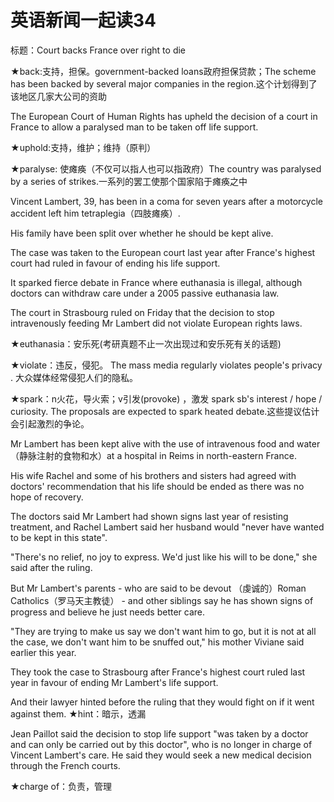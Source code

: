 # 英语新闻一起读34

标题：Court backs France over right to die

★back:支持，担保。government-backed loans政府担保贷款；The scheme has been backed by several major companies in the region.这个计划得到了该地区几家大公司的资助

The European Court of Human Rights has upheld the decision of a court in France to allow a paralysed man to be taken off life support.

★uphold:支持，维护；维持（原判）

★paralyse: 使瘫痪（不仅可以指人也可以指政府）The country was paralysed by a series of strikes.一系列的罢工使那个国家陷于瘫痪之中

Vincent Lambert, 39, has been in a coma for seven years after a motorcycle accident left him tetraplegia（四肢瘫痪）.

His family have been split over whether he should be kept alive.

The case was taken to the European court last year after France's highest court had ruled in favour of ending his life support.

It sparked fierce debate in France where euthanasia is illegal, although doctors can withdraw care under a 2005 passive euthanasia law.

The court in Strasbourg ruled on Friday that the decision to stop intravenously feeding Mr Lambert did not violate European rights laws.

★euthanasia：安乐死\(考研真题不止一次出现过和安乐死有关的话题\)

★violate：违反，侵犯。 The mass media regularly violates people's privacy . 大众媒体经常侵犯人们的隐私。

★spark：n火花，导火索；v引发\(provoke\) ，激发 spark sb's interest / hope / curiosity. The proposals are expected to spark heated debate.这些提议估计会引起激烈的争论。

Mr Lambert has been kept alive with the use of intravenous food and water （静脉注射的食物和水）at a hospital in Reims in north-eastern France.

His wife Rachel and some of his brothers and sisters had agreed with doctors' recommendation that his life should be ended as there was no hope of recovery.

The doctors said Mr Lambert had shown signs last year of resisting treatment, and Rachel Lambert said her husband would "never have wanted to be kept in this state".

"There's no relief, no joy to express. We'd just like his will to be done," she said after the ruling.

But Mr Lambert's parents - who are said to be devout （虔诚的）Roman Catholics（罗马天主教徒） - and other siblings say he has shown signs of progress and believe he just needs better care.

"They are trying to make us say we don't want him to go, but it is not at all the case, we don't want him to be snuffed out," his mother Viviane said earlier this year.

They took the case to Strasbourg after France's highest court ruled last year in favour of ending Mr Lambert's life support.

And their lawyer hinted before the ruling that they would fight on if it went against them. ★hint：暗示，透漏

Jean Paillot said the decision to stop life support "was taken by a doctor and can only be carried out by this doctor", who is no longer in charge of Vincent Lambert's care. He said they would seek a new medical decision through the French courts.

★charge of：负责，管理

